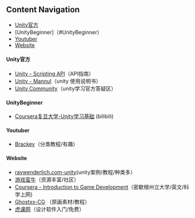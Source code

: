## Content Navigation
* [Unity官方](#Unity官方)
* [UnityBeginner]（#UnityBeginner）
* [Youtuber](#Youtuber)
* [Website](#Website)



#### Unity官方
- [Unity - Scripting API](https://docs.unity3d.com/2017.2/Documentation/ScriptReference/index.html)（API指南）
- [Unity - Mannul](https://docs.unity3d.com/2017.2/Documentation/Manual/UnityManual.html)（unity 使用说明书）
- [Unity Community](https://unity3d.com/cn/community)（unity学习官方答疑区）

#### UnityBeginner
- [Coursera复旦大学-Unity学习基础](https://www.bilibili.com/video/av10755879/%20) (bilibili)

#### Youtuber
- [Brackey](https://www.youtube.com/channel/UCYbK_tjZ2OrIZFBvU6CCMiA)（分类教程/有趣）

#### Website
- [raywenderlich.com-unity](https://www.raywenderlich.com/unity)(unity案例/教程/种类多）
- [游戏蛮牛](http://www.manew.com/)（资源丰富/社区）
- [Coursera - Introduction to Game Development](https://www.coursera.org/learn/game-development/)（密歇根州立大学/英文/科学上网)
- [Ghostxx-CG](http://ghostxx.com/) （原画素材/教程）
- [虎课网](https://huke88.com/)（设计软件入门/免费）
